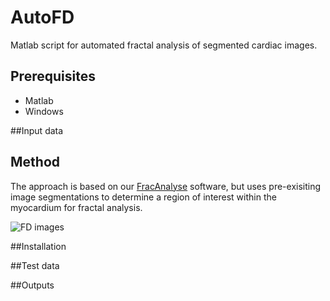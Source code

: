 # AutoFD
Matlab script for automated fractal analysis of segmented cardiac images.

## Prerequisites
- Matlab
- Windows

##Input data


## Method

The approach is based on our [FracAnalyse](https://github.com/UK-Digital-Heart-Project/fracAnalyse) software, but uses pre-exisiting image segmentations to determine a region of interest 
within the myocardium for fractal analysis.  

![FD images](https://github.com/UK-Digital-Heart-Project/AutoFD/blob/master/FD_workflow.png)

##Installation

##Test data

##Outputs